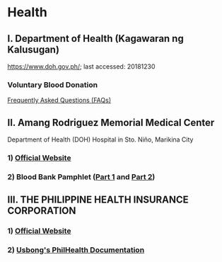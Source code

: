 # Health

## I. Department of Health (Kagawaran ng Kalusugan)

https://www.doh.gov.ph/; last accessed: 20181230

### Voluntary Blood Donation
[Frequently Asked Questions (FAQs)](https://www.doh.gov.ph/book/export/html/1416)

## II. Amang Rodriguez Memorial Medical Center
Department of Health (DOH) Hospital in Sto. Niño, Marikina City

### 1) [Official Website](http://armmc.doh.gov.ph/)

### 2) Blood Bank Pamphlet ([Part 1](https://github.com/usbong/documentation/blob/master/Usbong%20School/Systems%20Integration/Health/res/bloodBank1.JPG) and [Part 2](https://github.com/usbong/documentation/blob/master/Usbong%20School/Systems%20Integration/Health/res/bloodBank2.JPG))

## III. THE PHILIPPINE HEALTH INSURANCE CORPORATION

### 1) [Official Website](https://www.philhealth.gov.ph)

### 2) [Usbong's PhilHealth Documentation](https://github.com/usbong/documentation/blob/master/Usbong/company/PhilHealth.md)
